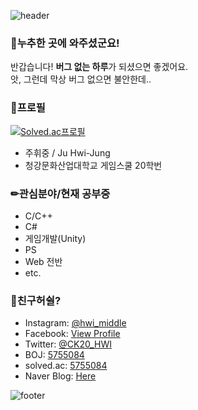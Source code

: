
![header](https://capsule-render.vercel.app/api?type=wave&color=gradient&height=300&section=header&text=Welcome!&fontSize=90&animation=fadeIn)
### 🤗누추한 곳에 와주셨군요!
반갑습니다! **버그 없는 하루**가 되셨으면 좋겠어요.<br>
앗, 그런데 막상 버그 없으면 불안한데..

### 🧐프로필
[![Solved.ac프로필](http://mazassumnida.wtf/api/v2/generate_badge?boj=5755084)](https://solved.ac/5755084)
 - 주휘중 / Ju Hwi-Jung
 - 청강문화산업대학교 게임스쿨 20학번

### ✏관심분야/현재 공부중
 - C/C++
 - C#
 - 게임개발(Unity)
 - PS
 - Web 전반
 - etc.
 
 ### 🥳친구허쉴?
 - Instagram: [@hwi_middle](https://www.instagram.com/hwi_middle/)
 - Facebook: [View Profile](https://www.facebook.com/profile.php?id=100005159441501)
 - Twitter: [@CK20_HWI](https://twitter.com/CK20_HWI)
 - BOJ: [5755084](https://www.acmicpc.net/user/5755084)
 - solved.ac: [5755084](https://solved.ac/profile/5755084)
 - Naver Blog: [Here](https://blog.naver.com/5755084)
 
 ![footer](https://capsule-render.vercel.app/api?type=wave&color=gradient&height=150&section=footer&animation=fadeIn)
